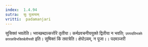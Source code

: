 ```yaml
---
index:  1.4.94
sutra:  सुः पूजायाम्
vritti:  padamanjari
---
```


सुसिक्तं भवतेति। भवच्छब्दात्कर्त्तरि तृतीया। कर्मप्रवचनीययुक्ते द्वितीया न भवति; `उपपदविभक्तेः कारकविभक्तिर्बलीयसी` इति। सुषिक्तं किं तवात्रेति। क्षेपोऽयम्, न पूजा।।
पदमञ्जरी
